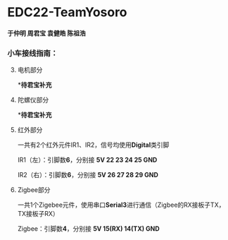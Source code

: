 # EDC22-TeamYosoro

#### 于仲明  周君宝  袁健皓  陈祖浩 



### 小车接线指南：

3. 电机部分

   ***待君宝补充**

5. 陀螺仪部分

   ***待君宝补充**
   
3. 红外部分

   一共有2个红外元件IR1、IR2，信号均使用**Digital**类引脚

   IR1（左）：引脚数**6**，分别接 **5V  22  23  24  25  GND**

   IR2（右）：引脚数**6**，分别接 **5V  26  27  28  29  GND**

4. Zigbee部分

   一共1个Zigebee元件，使用串口**Serial3**进行通信（Zigbee的RX接板子TX，TX接板子RX）

   Zigbee：引脚数**4**，分别接 **5V  15(RX)  14(TX)  GND** 

